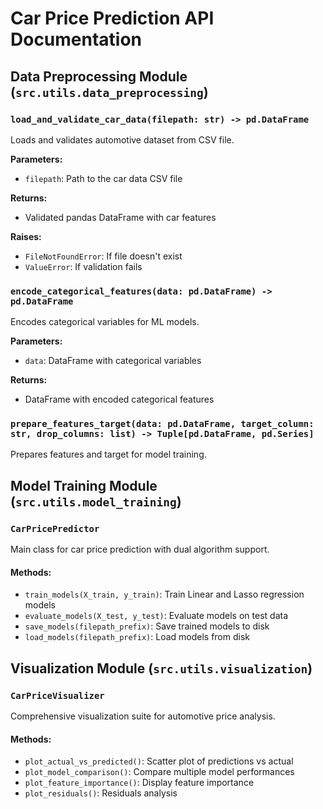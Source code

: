 # Car Price Prediction API Documentation

## Data Preprocessing Module (`src.utils.data_preprocessing`)

### `load_and_validate_car_data(filepath: str) -> pd.DataFrame`
Loads and validates automotive dataset from CSV file.

**Parameters:**
- `filepath`: Path to the car data CSV file

**Returns:**
- Validated pandas DataFrame with car features

**Raises:**
- `FileNotFoundError`: If file doesn't exist
- `ValueError`: If validation fails

### `encode_categorical_features(data: pd.DataFrame) -> pd.DataFrame`
Encodes categorical variables for ML models.

**Parameters:**
- `data`: DataFrame with categorical variables

**Returns:**
- DataFrame with encoded categorical features

### `prepare_features_target(data: pd.DataFrame, target_column: str, drop_columns: list) -> Tuple[pd.DataFrame, pd.Series]`
Prepares features and target for model training.

## Model Training Module (`src.utils.model_training`)

### `CarPricePredictor`
Main class for car price prediction with dual algorithm support.

#### Methods:
- `train_models(X_train, y_train)`: Train Linear and Lasso regression models
- `evaluate_models(X_test, y_test)`: Evaluate models on test data
- `save_models(filepath_prefix)`: Save trained models to disk
- `load_models(filepath_prefix)`: Load models from disk

## Visualization Module (`src.utils.visualization`)

### `CarPriceVisualizer`
Comprehensive visualization suite for automotive price analysis.

#### Methods:
- `plot_actual_vs_predicted()`: Scatter plot of predictions vs actual
- `plot_model_comparison()`: Compare multiple model performances
- `plot_feature_importance()`: Display feature importance
- `plot_residuals()`: Residuals analysis